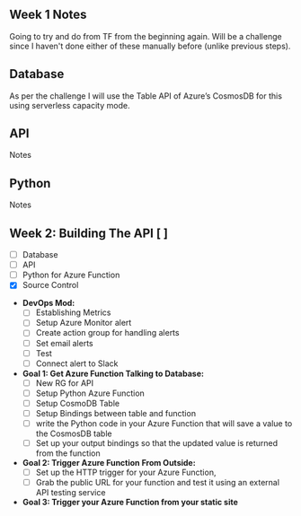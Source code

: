 ## Week 1 Notes

Going to try and do from TF from the beginning again. Will be a challenge since I haven't done either of these manually before (unlike previous steps). 

## Database

As per the challenge I will use the Table API of Azure’s CosmosDB for this using serverless capacity mode. 

## API

Notes

## Python

Notes


## Week 2: Building The API [ ]
  - [ ] Database
  - [ ] API
  - [ ] Python for Azure Function
  - [X] Source Control

  * **DevOps Mod:**
    - [ ] Establishing Metrics
    - [ ] Setup Azure Monitor alert
    - [ ] Create action group for handling alerts
    - [ ] Set email alerts
    - [ ] Test
    - [ ] Connect alert to Slack

* **Goal 1: Get Azure Function Talking to Database:**
	- [ ] New RG for API 
	- [ ] Setup Python Azure Function
	- [ ] Setup CosmoDB Table 
	- [ ] Setup Bindings between table and function
	- [ ] write the Python code in your Azure Function that will save a value to the CosmosDB table
	- [ ] Set up your output bindings so that the updated value is returned from the function
	
* **Goal 2: Trigger Azure Function From Outside:**
	- [ ] Set up the HTTP trigger for your Azure
	Function, 
	- [ ] Grab the public URL for your function and test it using
	an external API testing service
	
* **Goal 3: Trigger your Azure Function from your static site**